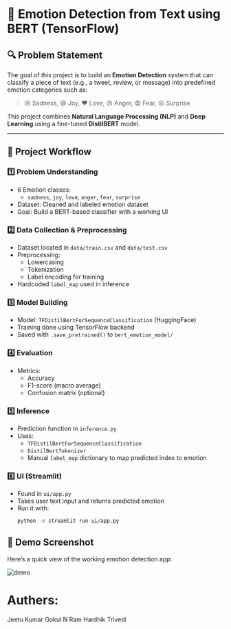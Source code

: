 # 🧠 Emotion Detection from Text using BERT (TensorFlow)

## 🔍 Problem Statement

The goal of this project is to build an **Emotion Detection** system that can classify a piece of text (e.g., a tweet, review, or message) into predefined emotion categories such as:

> 😢 Sadness, 😄 Joy, ❤️ Love, 😠 Anger, 😨 Fear, 😲 Surprise

This project combines **Natural Language Processing (NLP)** and **Deep Learning** using a fine-tuned **DistilBERT** model.

---

## 📌 Project Workflow

### 1️⃣ Problem Understanding
- 6 Emotion classes:
  - `sadness`, `joy`, `love`, `anger`, `fear`, `surprise`
- Dataset: Cleaned and labeled emotion dataset
- Goal: Build a BERT-based classifier with a working UI

### 2️⃣ Data Collection & Preprocessing
- Dataset located in `data/train.csv` and `data/test.csv`
- Preprocessing:
  - Lowercasing
  - Tokenization
  - Label encoding for training
- Hardcoded `label_map` used in inference

### 3️⃣ Model Building
- Model: `TFDistilBertForSequenceClassification` (HuggingFace)
- Training done using TensorFlow backend
- Saved with `.save_pretrained()` to `bert_emotion_model/`

### 4️⃣ Evaluation
- Metrics:
  - Accuracy
  - F1-score (macro average)
  - Confusion matrix (optional)

### 5️⃣ Inference
- Prediction function in `inference.py`
- Uses:
  - `TFDistilBertForSequenceClassification`
  - `DistilBertTokenizer`
  - Manual `label_map` dictionary to map predicted index to emotion

### 6️⃣ UI (Streamlit)
- Found in `ui/app.py`
- Takes user text input and returns predicted emotion
- Run it with:
  ```bash
  python -m streamlit run ui/app.py

## 🎥 Demo Screenshot

Here’s a quick view of the working emotion detection app:

![demo](demo.png)

# Authers:
Jeetu Kumar
Gokul N Ram
Hardhik Trivedi


